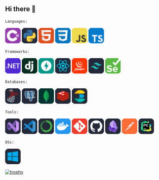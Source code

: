 ## Hi there 👋

<!--


Here are some ideas to get you started:

- 🔭 I’m currently working on ...
- 🌱 I’m currently learning ...
- 👯 I’m looking to collaborate on ...
- 🤔 I’m looking for help with ...
- 💬 Ask me about ...
- 📫 How to reach me: ...
- 😄 Pronouns: ...
- ⚡ Fun fact: ...
-->



`Languages:`

<img src="/icons/csharp.svg" style="width:50px; height:50px" /> <img src="/icons/python.svg" style="width:50px; height:50px" /> <img src="/icons/html.svg" style="width:50px; height:50px" /> <img src="/icons/css.svg" style="width:50px; height:50px" /> <img src="/icons/javascript.svg" style="width:50px; height:50px" /> <img src="/icons/typescript.svg" style="width:50px; height:50px" />

`Frameworks:`

<img src="/icons/dotnet.svg" style="width:50px; height:50px" /> <img src="/icons/django.svg" style="width:50px; height:50px" /> <img src="/icons/fastapi.svg" style="width:50px; height:50px" /> <img src="/icons/react.svg" style="width:50px; height:50px" /> <img src="/icons/jquery.svg" style="width:50px; height:50px" /> <img src="/icons/tailwindcss.svg" style="width:50px; height:50px" />  <img src="/icons/selenium.svg" style="width:50px; height:50px" />

`Databases:`

<img src="/icons/sqlserver.svg" style="width:50px; height:50px" /> <img src="/icons/postgresql.svg" style="width:50px; height:50px" /> <img src="/icons/mongodb.svg" style="width:50px; height:50px" /> <img src="/icons/redis.svg" style="width:50px; height:50px" /> <img src="/icons/elasticsearch.svg" style="width:50px; height:50px" />

`Tools:`

<img src="/icons/visualstudio.svg" style="width:50px; height:50px" /> <img src="/icons/vscode.svg" style="width:50px; height:50px" /> <img src="/icons/anaconda.svg" style="width:50px; height:50px" /> <img src="/icons/docker.svg" style="width:50px; height:50px" /> <img src="/icons/git.svg" style="width:50px; height:50px" /> <img src="/icons/github.svg" style="width:50px; height:50px" /> <img src="/icons/obsidian.svg" style="width:50px; height:50px" /> <img src="/icons/postman.svg" style="width:50px; height:50px" /> <img src="/icons/pycharm.svg" style="width:50px; height:50px" />

`OSs:`

<img src="/icons/windows.svg" style="width:50px; height:50px" />

[![trophy](https://github-profile-trophy.vercel.app/?username=alrza-msvnj&no-bg=true&theme=onedark)](https://github.com/ryo-ma/github-profile-trophy)
